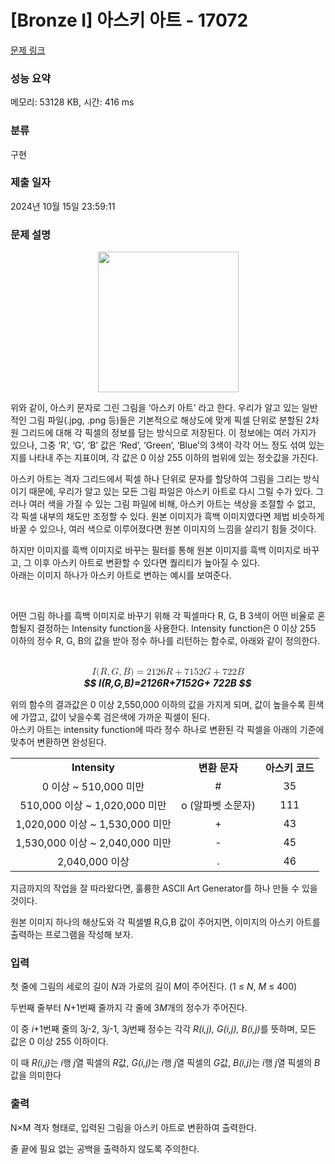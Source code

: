 # [Bronze I] 아스키 아트 - 17072 

[문제 링크](https://www.acmicpc.net/problem/17072) 

### 성능 요약

메모리: 53128 KB, 시간: 416 ms

### 분류

구현

### 제출 일자

2024년 10월 15일 23:59:11

### 문제 설명

<p style="text-align: center;"><img alt="" src="https://upload.acmicpc.net/3d9a5f7c-38dc-4b6e-96f4-8b5908e45076/-/preview/" style="height: 225px; width: 225px;"></p>

<p>위와 같이, 아스키 문자로 그린 그림을 ‘아스키 아트’ 라고 한다. 우리가 알고 있는 일반적인 그림 파일(.jpg, .png 등)들은 기본적으로 해상도에 맞게 픽셀 단위로 분할된 2차원 그리드에 대해 각 픽셀의 정보를 담는 방식으로 저장된다. 이 정보에는 여러 가지가 있으나, 그중 ‘R’, ‘G’, ‘B’ 값은 ‘Red’, ‘Green’, ‘Blue’의 3색이 각각 어느 정도 섞여 있는지를 나타내 주는 지표이며, 각 값은 0 이상 255 이하의 범위에 있는 정숫값을 가진다.</p>

<p>아스키 아트는 격자 그리드에서 픽셀 하나 단위로 문자를 할당하여 그림을 그리는 방식이기 때문에, 우리가 알고 있는 모든 그림 파일은 아스키 아트로 다시 그릴 수가 있다. 그러나 여러 색을 가질 수 있는 그림 파일에 비해, 아스키 아트는 색상을 조절할 수 없고, 각 픽셀 내부의 채도만 조정할 수 있다. 원본 이미지가 흑백 이미지였다면 제법 비슷하게 바꿀 수 있으나, 여러 색으로 이루어졌다면 원본 이미지의 느낌을 살리기 힘들 것이다.</p>

<p>하지만 이미지를 흑백 이미지로 바꾸는 필터를 통해 원본 이미지를 흑백 이미지로 바꾸고, 그 이후 아스키 아트로 변환할 수 있다면 퀄리티가 높아질 수 있다.<br>
아래는 이미지 하나가 아스키 아트로 변하는 예시를 보여준다.</p>

<p style="text-align: center;"><img alt="" src="https://upload.acmicpc.net/db41aa3b-2632-4b6c-bf95-cfff3bdb08e1/-/preview/">    <img alt="" src="https://upload.acmicpc.net/33d63b46-bb38-4db8-b434-68ad22f1d1e0/-/preview/">    <img alt="" src="https://upload.acmicpc.net/a2ace80f-c15c-4f9b-99e0-3077a5d4619b/-/preview/"></p>

<p>어떤 그림 하나를 흑백 이미지로 바꾸기 위해 각 픽셀마다 R, G, B 3색이 어떤 비율로 혼합될지 결정하는 Intensity function을 사용한다. Intensity function은 0 이상 255 이하의 정수 R, G, B의 값을 받아 정수 하나를 리턴하는 함수로, 아래와 같이 정의한다.</p>

<p style="text-align: center;"><strong><em><mjx-container class="MathJax" jax="CHTML" display="true" style="font-size: 109%; position: relative;"> <mjx-math display="true" class="MJX-TEX" aria-hidden="true" style="margin-left: 0px; margin-right: 0px;"><mjx-mi class="mjx-i"><mjx-c class="mjx-c1D43C TEX-I"></mjx-c></mjx-mi><mjx-mo class="mjx-n"><mjx-c class="mjx-c28"></mjx-c></mjx-mo><mjx-mi class="mjx-i"><mjx-c class="mjx-c1D445 TEX-I"></mjx-c></mjx-mi><mjx-mo class="mjx-n"><mjx-c class="mjx-c2C"></mjx-c></mjx-mo><mjx-mi class="mjx-i" space="2"><mjx-c class="mjx-c1D43A TEX-I"></mjx-c></mjx-mi><mjx-mo class="mjx-n"><mjx-c class="mjx-c2C"></mjx-c></mjx-mo><mjx-mi class="mjx-i" space="2"><mjx-c class="mjx-c1D435 TEX-I"></mjx-c></mjx-mi><mjx-mo class="mjx-n"><mjx-c class="mjx-c29"></mjx-c></mjx-mo><mjx-mo class="mjx-n" space="4"><mjx-c class="mjx-c3D"></mjx-c></mjx-mo><mjx-mn class="mjx-n" space="4"><mjx-c class="mjx-c32"></mjx-c><mjx-c class="mjx-c31"></mjx-c><mjx-c class="mjx-c32"></mjx-c><mjx-c class="mjx-c36"></mjx-c></mjx-mn><mjx-mi class="mjx-i"><mjx-c class="mjx-c1D445 TEX-I"></mjx-c></mjx-mi><mjx-mo class="mjx-n" space="3"><mjx-c class="mjx-c2B"></mjx-c></mjx-mo><mjx-mn class="mjx-n" space="3"><mjx-c class="mjx-c37"></mjx-c><mjx-c class="mjx-c31"></mjx-c><mjx-c class="mjx-c35"></mjx-c><mjx-c class="mjx-c32"></mjx-c></mjx-mn><mjx-mi class="mjx-i"><mjx-c class="mjx-c1D43A TEX-I"></mjx-c></mjx-mi><mjx-mo class="mjx-n" space="3"><mjx-c class="mjx-c2B"></mjx-c></mjx-mo><mjx-mn class="mjx-n" space="3"><mjx-c class="mjx-c37"></mjx-c><mjx-c class="mjx-c32"></mjx-c><mjx-c class="mjx-c32"></mjx-c></mjx-mn><mjx-mi class="mjx-i"><mjx-c class="mjx-c1D435 TEX-I"></mjx-c></mjx-mi></mjx-math><mjx-assistive-mml unselectable="on" display="block"><math xmlns="http://www.w3.org/1998/Math/MathML" display="block"><mi>I</mi><mo stretchy="false">(</mo><mi>R</mi><mo>,</mo><mi>G</mi><mo>,</mo><mi>B</mi><mo stretchy="false">)</mo><mo>=</mo><mn>2126</mn><mi>R</mi><mo>+</mo><mn>7152</mn><mi>G</mi><mo>+</mo><mn>722</mn><mi>B</mi></math></mjx-assistive-mml><span aria-hidden="true" class="no-mathjax mjx-copytext">$$ I(R,G,B)=2126R+7152G+ 722B $$</span> </mjx-container></em></strong></p>

<p>위의 함수의 결과값은 0 이상 2,550,000 이하의 값을 가지게 되며, 값이 높을수록 흰색에 가깝고, 값이 낮을수록 검은색에 가까운 픽셀이 된다.<br>
아스키 아트는 intensity function에 따라 정수 하나로 변환된 각 픽셀을 아래의 기준에 맞추어 변환하면 완성된다.</p>

<table class="table table-bordered" style="width: 500px;">
	<tbody>
		<tr>
			<td style="text-align: center;"><strong>Intensity</strong></td>
			<td style="text-align: center;"><strong>변환 문자</strong></td>
			<td style="text-align: center;"><strong>아스키 코드</strong></td>
		</tr>
		<tr>
			<td style="text-align: center;">0 이상 ~ 510,000 미만</td>
			<td style="text-align: center;">#</td>
			<td style="text-align: center;">35</td>
		</tr>
		<tr>
			<td style="text-align: center;">510,000 이상 ~ 1,020,000 미만</td>
			<td style="text-align: center;">o (알파벳 소문자)</td>
			<td style="text-align: center;">111</td>
		</tr>
		<tr>
			<td style="text-align: center;">1,020,000 이상 ~ 1,530,000 미만</td>
			<td style="text-align: center;">+</td>
			<td style="text-align: center;">43</td>
		</tr>
		<tr>
			<td style="text-align: center;">1,530,000 이상 ~ 2,040,000 미만</td>
			<td style="text-align: center;">-</td>
			<td style="text-align: center;">45</td>
		</tr>
		<tr>
			<td style="text-align: center;">2,040,000 이상</td>
			<td style="text-align: center;">.</td>
			<td style="text-align: center;">46</td>
		</tr>
	</tbody>
</table>

<p>지금까지의 작업을 잘 따라왔다면, 훌륭한 ASCII Art Generator를 하나 만들 수 있을 것이다.</p>

<p>원본 이미지 하나의 해상도와 각 픽셀별 R,G,B 값이 주어지면, 이미지의 아스키 아트를 출력하는 프로그램을 작성해 보자.</p>

### 입력 

 <p>첫 줄에 그림의 세로의 길이 <em>N</em>과 가로의 길이 <em>M</em>이 주어진다. (1 ≤ <em>N</em>,<em> M</em> ≤ 400)</p>

<p>두번째 줄부터 <em>N</em>+1번째 줄까지 각 줄에 3<em>M</em>개의 정수가 주어진다.</p>

<p>이 중 <em>i</em>+1번째 줄의 3<em>j</em>-2, 3<em>j</em>-1, 3<em>j</em>번째 정수는 각각 <em>R(i,j), G(i,j), B(i,j)</em>를 뜻하며, 모든 값은 0 이상 255 이하이다.</p>

<p>이 때 <em>R(i,j)</em>는 <em>i</em>행 <em>j</em>열 픽셀의 <em>R</em>값, <em>G(i,j)</em>는 <em>i</em>행 <em>j</em>열 픽셀의 <em>G</em>값, <em>B(i,j)</em>는 <em>i</em>행 <em>j</em>열 픽셀의 <em>B</em>값을 의미한다</p>

### 출력 

 <p>N×M 격자 형태로, 입력된 그림을 아스키 아트로 변환하여 출력한다.</p>

<p>줄 끝에 필요 없는 공백을 출력하지 않도록 주의한다.</p>

